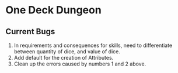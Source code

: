 # One Deck Dungeon

## Current Bugs

1. In requirements and consequences for skills, need to differentiate between quantity of dice, and value of dice.
2. Add default for the creation of Attributes.
3. Clean up the errors caused by numbers 1 and 2 above.
